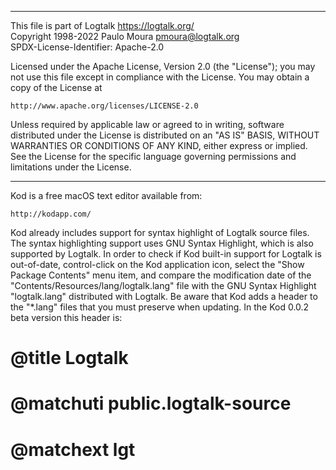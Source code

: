 ________________________________________________________________________

This file is part of Logtalk <https://logtalk.org/>  
Copyright 1998-2022 Paulo Moura <pmoura@logtalk.org>  
SPDX-License-Identifier: Apache-2.0

Licensed under the Apache License, Version 2.0 (the "License");
you may not use this file except in compliance with the License.
You may obtain a copy of the License at

    http://www.apache.org/licenses/LICENSE-2.0

Unless required by applicable law or agreed to in writing, software
distributed under the License is distributed on an "AS IS" BASIS,
WITHOUT WARRANTIES OR CONDITIONS OF ANY KIND, either express or implied.
See the License for the specific language governing permissions and
limitations under the License.
________________________________________________________________________


Kod is a free macOS text editor available from:

	http://kodapp.com/

Kod already includes support for syntax highlight of Logtalk source files.
The syntax highlighting support uses GNU Syntax Highlight, which is also
supported by Logtalk. In order to check if Kod built-in support for Logtalk
is out-of-date, control-click on the Kod application icon, select the "Show
Package Contents" menu item, and compare the modification date of the
"Contents/Resources/lang/logtalk.lang" file with the GNU Syntax Highlight
"logtalk.lang" distributed with Logtalk. Be aware that Kod adds a header to
the "*.lang" files that you must preserve when updating. In the Kod 0.0.2
beta version this header is:

# @title Logtalk
# @matchuti public.logtalk-source
# @matchext lgt
